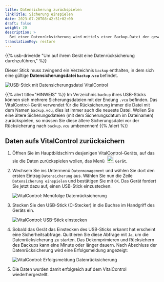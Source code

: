 ```yaml
---
title: Datensicherung zurückspielen
linkTitle: Sicherung einspielen
date: 2023-07-20T08:42:51+02:00
draft: false
weight: 20
description: >
  Bei einer Datenrücksicherung wird mittels einer Backup-Datei der gesamte Datenbestand des VitalControl-Geräts wiederhergestellt.
translationKey: restore
---
```

{{% usb-drive/de "Um auf ihrem Gerät eine Datenrücksicherung durchzuführen," %}}

Dieser Stick muss zwingend ein Verzeichnis `backup` enthalten, in dem sich eine gültige **Datensicherungsdatei `backup.vcu`** befindet.

![USB-Stick mit Datensicherungsdatei VitalControl](../images/backup-datei.png "USB Stick mit Datei Datensicherung")

{{% alert title="HINWEIS" %}}
Im Verzeichnis `backup` ihres USB-Sticks können sich mehrere Sicherungsdateien mit der Endung `.vcu` befinden. Das VitalControl-Gerät verwendet für die Rücksicherung immer die Datei mit dem Namen `backup.vcu`, dies ist immer auch die neueste Datei. Wollen Sie eine ältere Sicherungsdateien (mit dem Sicherungsdatum im Dateinamen) zurückspielen, so müssen Sie diese ältere Sicherungsdatei vor der Rücksicherung nach `backup.vcu` umbenennen!
{{% /alert %}}

## Daten aufs VitalControl zurücksichern

1. Öffnen Sie im Hauptbildschirm desjenigen VitalControl-Geräts, auf das sie die Daten zurückspielen wollen, das Menü &nbsp;<img src="/icons/device.svg" width="23" align="bottom" alt="Gerät" /> `Gerät`.

2. Wechseln Sie ins Untermenü `Datenmanagement` und wählen Sie dort den ersten Eintrag `Datensicherung` aus. Wählen Sie nun die Zeile `Datensicherung einspielen` und bestätigen Sie mit `OK`. Das Gerät fordert Sie jetzt dazu auf, einen USB-Stick einzustecken.

   ![VitalControl: Menüfolge Datenrücksicherung](../images/restore.png "Rücksichern einer Datensicherung")

3. Stecken Sie den USB-Stick (C-Stecker) in die Buchse im Handgriff des Geräts ein.

   ![VitalControl: USB-Stick einstecken](/images/firmware/update/plug-in-dual-usb-stick.svg "USB-Stick einstecken")

4. Sobald das Gerät das Einstecken des USB-Sticks erkannt hat erscheint eine Sicherheitsabfrage. Quittieren Sie diese Abfrage mit `Ja`, um die Datenrücksicherung zu starten. Das Dekomprimieren und Rücksichern des Backups kann eine Minute oder länger dauern. Nach Abschluss der Datenrücksicherung wird eine Erfolgsmeldung angezeigt:

   ![VitalControl: Erfolgsmeldung Datenrücksicherung](../images/restore-done.png "Erfolgsmeldung Datenrücksicherung")

5. Die Daten wurden damit erfolgreich auf dem VitalControl wiederhergestellt.
